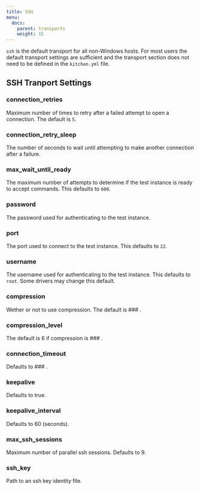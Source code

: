 ```yaml
---
title: SSH
menu:
  docs:
    parent: transports
    weight: 15
---
```


`ssh` is the default transport for all non-Windows hosts. For most users the default transport settings are sufficient and the transport section does not need to be defined in the `kitchen.yml` file.

## SSH Tranport Settings

### connection_retries

Maximum number of times to retry after a failed attempt to open a connection. The default is `5`.

### connection_retry_sleep

The number of seconds to wait until attempting to make another connection after a failure.

### max_wait_until_ready

The maximum number of attempts to determine if the test instance is ready to accept commands. This defaults to `600`.

### password

The password used for authenticating to the test instance.

### port

The port used to connect to the test instance. This defaults to `22`.

### username

The username used for authenticating to the test instance. This defaults to `root`. Some drivers may change this default.

### compression

Wether or not to use compression. The default is ### .

### compression_level

The default is 6 if compression is ### .

### connection_timeout

Defaults to ### .

### keepalive

Defaults to true.

### keepalive_interval

Defaults to 60 (seconds).

### max_ssh_sessions

Maximum number of parallel ssh sessions. Defaults to 9.

### ssh_key

Path to an ssh key identity file.
